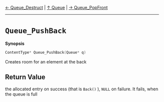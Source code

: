 [&#8592; Queue_Destruct](HTL_queue.t.h--queue--queue_destruct.md) | [&#8593; Queue](HTL_queue.t.h--queue.md) | [&#8594; Queue_PopFront](HTL_queue.t.h--queue--queue_popfront.md)
***

# `Queue_PushBack`
**Synopsis**

```cpp
ContentType* Queue_PushBack(Queue* q)
```

Creates room for an element at the back


## Return Value


the allocated entry on success (that is `Back()` ),
`NULL` on failure.
It fails, when the queue is full


